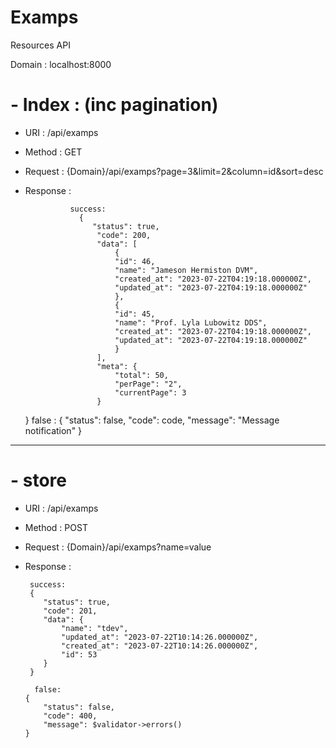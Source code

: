 # Examps

Resources API

Domain : localhost:8000

# - Index : (inc pagination)

-   URI : /api/examps
-   Method : GET
-   Request : {Domain}/api/examps?page=3&limit=2&column=id&sort=desc
-   Response :

                  success:
                    {
                       "status": true,
                        "code": 200,
                        "data": [
                            {
                            "id": 46,
                            "name": "Jameson Hermiston DVM",
                            "created_at": "2023-07-22T04:19:18.000000Z",
                            "updated_at": "2023-07-22T04:19:18.000000Z"
                            },
                            {
                            "id": 45,
                            "name": "Prof. Lyla Lubowitz DDS",
                            "created_at": "2023-07-22T04:19:18.000000Z",
                            "updated_at": "2023-07-22T04:19:18.000000Z"
                            }
                        ],
                        "meta": {
                            "total": 50,
                            "perPage": "2",
                            "currentPage": 3
                        }

    }
    false : {
    "status": false,
    "code": code,
    "message": "Message notification"
    }

---

# - store

-   URI : /api/examps
-   Method : POST
-   Request : {Domain}/api/examps?name=value
-   Response :

         success:
         {
            "status": true,
            "code": 201,
            "data": {
                "name": "tdev",
                "updated_at": "2023-07-22T10:14:26.000000Z",
                "created_at": "2023-07-22T10:14:26.000000Z",
                "id": 53
            }
         }

          false:
        {
            "status": false,
            "code": 400,
            "message": $validator->errors()
        }

